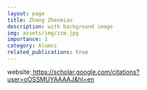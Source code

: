 ```yaml
---
layout: page
title: Zhang Zhenmiao
description: with background image
img: assets/img/zzm.jpg
importance: 1
category: Alumni
related_publications: true
---
```


website:<a href="https://scholar.google.com/citations?user=oOSSMUYAAAAJ&hl=en" > https://scholar.google.com/citations?user=oOSSMUYAAAAJ&hl=en</a>
